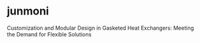 # junmoni
Customization and Modular Design in Gasketed Heat Exchangers: Meeting the Demand for Flexible Solutions
